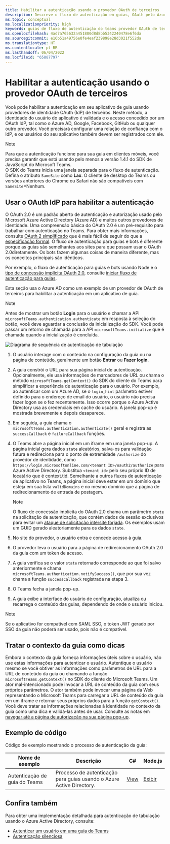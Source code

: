```yaml
---
title: Habilitar a autenticação usando o provedor OAuth de terceiros
description: Descreve o fluxo de autenticação em guias, OAuth pelo Azure Active Directory e fornece amostra de código
ms.topic: conceptual
ms.localizationpriority: high
keywords: guias de fluxo de autenticação do teams provedor OAuth de terceiros
ms.openlocfilehash: 4ad7a765632a451880d8d8bb5342240478e6f6da
ms.sourcegitcommit: e16b51a49756e0fe4eaf239898e28d3021f552da
ms.translationtype: HT
ms.contentlocale: pt-BR
ms.lasthandoff: 06/04/2022
ms.locfileid: "65887797"
---
```

# <a name="enable-authentication-using-third-party-oauth-provider"></a>Habilitar a autenticação usando o provedor OAuth de terceiros

Você pode habilitar a autenticação em seu aplicativo de guia usando provedores de identidade OAuth (IdP) de terceiros. Neste método, a identidade do usuário do aplicativo é validada e o acesso concedido por um OAuth IdP, tal como o Azure AD, Google, Facebook, GitHub ou qualquer outro provedor. Você precisará configurar uma relação de confiança com o IdP, e os usuários do seu aplicativo também devem ser registrados com ele.

> [!NOTE]
> Para que a autenticação funcione para sua guia em clientes móveis, você precisa garantir que está usando pelo menos a versão 1.4.1 do SDK de JavaScript do Microsoft Teams.  
> O SDK do Teams inicia uma janela separada para o fluxo de autenticação. Defina o atributo `SameSite` como **Lax**. O cliente de desktop do Teams ou versões anteriores do Chrome ou Safari não são compatíveis com `SameSite`=Nenhum.

## <a name="use-oauth-idp-to-enable-authentication"></a>Usar o OAuth IdP para habilitar a autenticação

O OAuth 2.0 é um padrão aberto de autenticação e autorização usado pelo Microsoft Azure Active Directory (Azure AD) e muitos outros provedores de identidade. Uma compreensão básica do OAuth 2.0 é um pré-requisito para trabalhar com autenticação no Teams. Para obter mais informações, consulte [OAuth 2 simplificado](https://aaronparecki.com/oauth-2-simplified/) que é mais fácil de seguir do que a [especificação formal](https://oauth.net/2/). O fluxo de autenticação para guias e bots é diferente porque as guias são semelhantes aos sites para que possam usar o OAuth 2.0diretamente. Os bots fazem algumas coisas de maneira diferente, mas os conceitos principais são idênticos.

Por exemplo, o fluxo de autenticação para guias e bots usando Node e o [tipo de concessão implícita OAuth 2.0](https://oauth.net/2/grant-types/implicit/), consulte [iniciar fluxo de autenticação para guias](~/tabs/how-to/authentication/auth-tab-aad.md#initiate-authentication-flow).

Esta seção usa o Azure AD como um exemplo de um provedor de OAuth de terceiros para habilitar a autenticação em um aplicativo de guia.

> [!NOTE]
> Antes de mostrar um botão **Login** para o usuário e chamar a API `microsoftTeams.authentication.authenticate` em resposta à seleção do botão, você deve aguardar a conclusão da inicialização do SDK. Você pode passar um retorno de chamada para a API `microsoftTeams.initialize` que é chamada quando a inicialização é concluída.

![Diagrama de sequência de autenticação de tabulação](~/assets/images/authentication/tab_auth_sequence_diagram.png)

1. O usuário interage com o conteúdo na configuração da guia ou na página de conteúdo, geralmente um botão **Entrar** ou **Fazer login**.
2. A guia constrói o URL para sua página inicial de autenticação. Opcionalmente, ele usa informações de marcadores de URL ou chama o método `microsoftTeams.getContext()` do SDK do cliente do Teams para simplificar a experiência de autenticação para o usuário. Por exemplo, ao autenticar com um Azure AD, se o `login_hint` parâmetro estiver definido para o endereço de email do usuário, o usuário não precisa fazer logon se o fez recentemente. Isso ocorre porque o Azure Active Directory usa as credenciais em cache do usuário. A janela pop-up é mostrada brevemente e depois desaparece.
3. Em seguida, a guia chama o `microsoftTeams.authentication.authenticate()` geral e registra as `successCallback` e `failureCallback` funções.
4. O Teams abre a página inicial em um iframe em uma janela pop-up. A página inicial gera dados `state` aleatórios, salva-os para validação futura e redireciona para o ponto de extremidade `/authorize` do provedor de identidade, como `https://login.microsoftonline.com/<tenant ID>/oauth2/authorize` para Azure Active Directory. Substitua `<tenant id>` pelo seu próprio ID de locatário que é context.tid.
Semelhante a outros fluxos de autenticação de aplicativo no Teams, a página inicial deve estar em um domínio que esteja em sua lista `validDomains` e no mesmo domínio que a página de redirecionamento de entrada de postagem.

    > [!NOTE]
    > O fluxo de concessão implícita do OAuth 2.0 chama um parâmetro `state` na solicitação de autenticação, que contém dados de sessão exclusivos para evitar um [ataque de solicitação intersite forjada](https://en.wikipedia.org/wiki/Cross-site_request_forgery). Os exemplos usam um GUID gerado aleatoriamente para os dados `state`.

5. No site do provedor, o usuário entra e concede acesso à guia.
6. O provedor leva o usuário para a página de redirecionamento OAuth 2.0 da guia com um token de acesso.
7. A guia verifica se o valor `state` retornado corresponde ao que foi salvo anteriormente e chama `microsoftTeams.authentication.notifySuccess()`, que por sua vez chama a função `successCallback` registrada na etapa 3.
8. O Teams fecha a janela pop-up.
9. A guia exibe a interface do usuário de configuração, atualiza ou recarrega o conteúdo das guias, dependendo de onde o usuário iniciou.

> [!NOTE]
> Se o aplicativo for compatível com SAML SSO, o token JWT gerado por SSO da guia não poderá ser usado, pois não é compatível.

## <a name="treat-tab-context-as-hints"></a>Tratar o contexto da guia como dicas

Embora o contexto da guia forneça informações úteis sobre o usuário, não use estas informações para autenticar o usuário. Autentique o usuário mesmo se você obtiver as informações como parâmetros de URL para a URL de conteúdo da guia ou chamando a função `microsoftTeams.getContext()` no SDK do cliente do Microsoft Teams. Um ator mal-intencionado pode invocar a URL de conteúdo da guia com seus próprios parâmetros. O ator também pode invocar uma página da Web representando o Microsoft Teams para carregar a URL de conteúdo da guia em um iframe e retornar seus próprios dados para a função `getContext()`. Você deve tratar as informações relacionadas à identidade no contexto da guia como uma dica e validá-las antes de usar. Consulte as notas em [navegar até a página de autorização na sua página pop-up](~/tabs/how-to/authentication/auth-tab-aad.md#navigate-to-the-authorization-page-from-your-pop-up-page).

## <a name="code-sample"></a>Exemplo de código

Código de exemplo mostrando o processo de autenticação da guia:

| **Nome de exemplo** | **Descrição** | **C#** | **Node.js** |
|-----------------|-----------------|-------------|------------|
| Autenticação de guia do Teams | Processo de autenticação para guias usando o Azure Active Directory. | [View](https://github.com/OfficeDev/Microsoft-Teams-Samples/tree/main/samples/app-complete-sample/csharp) | [Exibir](https://github.com/OfficeDev/Microsoft-Teams-Samples/tree/main/samples/app-complete-sample/nodejs) |

## <a name="see-also"></a>Confira também

Para obter uma implementação detalhada para autenticação de tabulação usando o Azure Active Directory, consulte:

* [Autenticar um usuário em uma guia do Teams](~/tabs/how-to/authentication/auth-tab-AAD.md)
* [Autenticação silenciosa](~/tabs/how-to/authentication/auth-silent-AAD.md)

